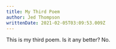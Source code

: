 ```yaml
---
title: My Third Poem
author: Jed Thompson
writtenDate: 2021-02-05T03:09:53.009Z
---
```

This is my third poem.
Is it any better?
No.